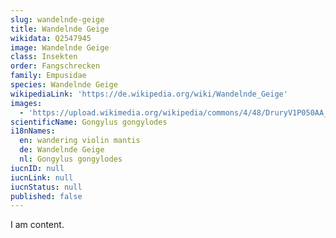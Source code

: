 ```yaml
---
slug: wandelnde-geige
title: Wandelnde Geige
wikidata: Q2547945
image: Wandelnde Geige
class: Insekten
order: Fangschrecken
family: Empusidae
species: Wandelnde Geige
wikipediaLink: 'https://de.wikipedia.org/wiki/Wandelnde_Geige'
images:
  - 'https://upload.wikimedia.org/wikipedia/commons/4/48/DruryV1P050AA_pict_2.jpg'
scientificName: Gongylus gongylodes
i18nNames:
  en: wandering violin mantis
  de: Wandelnde Geige
  nl: Gongylus gongylodes
iucnID: null
iucnLink: null
iucnStatus: null
published: false
---
```


I am content.
